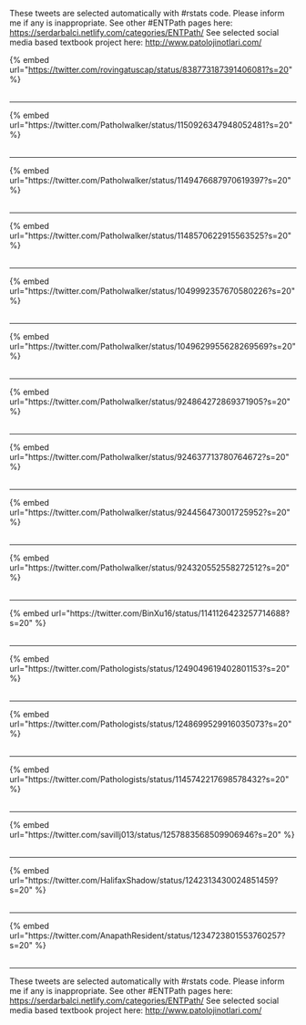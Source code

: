 

These tweets are selected automatically with #rstats code. Please inform me if any is inappropriate.
See other #ENTPath pages here: https://serdarbalci.netlify.com/categories/ENTPath/ 
See selected social media based textbook project here: http://www.patolojinotlari.com/

{% embed url="https://twitter.com/rovingatuscap/status/838773187391406081?s=20" %}<br>
<br>
<hr>
{% embed url="https://twitter.com/Patholwalker/status/1150926347948052481?s=20" %}<br>
<br>
<hr>
{% embed url="https://twitter.com/Patholwalker/status/1149476687970619397?s=20" %}<br>
<br>
<hr>
{% embed url="https://twitter.com/Patholwalker/status/1148570622915563525?s=20" %}<br>
<br>
<hr>
{% embed url="https://twitter.com/Patholwalker/status/1049992357670580226?s=20" %}<br>
<br>
<hr>
{% embed url="https://twitter.com/Patholwalker/status/1049629955628269569?s=20" %}<br>
<br>
<hr>
{% embed url="https://twitter.com/Patholwalker/status/924864272869371905?s=20" %}<br>
<br>
<hr>
{% embed url="https://twitter.com/Patholwalker/status/924637713780764672?s=20" %}<br>
<br>
<hr>
{% embed url="https://twitter.com/Patholwalker/status/924456473001725952?s=20" %}<br>
<br>
<hr>
{% embed url="https://twitter.com/Patholwalker/status/924320552558272512?s=20" %}<br>
<br>
<hr>
{% embed url="https://twitter.com/BinXu16/status/1141126423257714688?s=20" %}<br>
<br>
<hr>
{% embed url="https://twitter.com/Pathologists/status/1249049619402801153?s=20" %}<br>
<br>
<hr>
{% embed url="https://twitter.com/Pathologists/status/1248699529916035073?s=20" %}<br>
<br>
<hr>
{% embed url="https://twitter.com/Pathologists/status/1145742217698578432?s=20" %}<br>
<br>
<hr>
{% embed url="https://twitter.com/savillj013/status/1257883568509906946?s=20" %}<br>
<br>
<hr>
{% embed url="https://twitter.com/HalifaxShadow/status/1242313430024851459?s=20" %}<br>
<br>
<hr>
{% embed url="https://twitter.com/AnapathResident/status/1234723801553760257?s=20" %}<br>
<br>
<hr>


These tweets are selected automatically with #rstats code. Please inform me if any is inappropriate.
See other #ENTPath pages here: https://serdarbalci.netlify.com/categories/ENTPath/ 
See selected social media based textbook project here: http://www.patolojinotlari.com/

